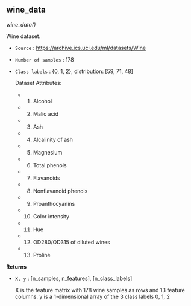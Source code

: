 ## wine_data

*wine_data()*

Wine dataset.


- `Source` : https://archive.ics.uci.edu/ml/datasets/Wine


- `Number of samples` : 178


- `Class labels` : {0, 1, 2}, distribution: [59, 71, 48]


    Dataset Attributes:

    - 1) Alcohol
    - 2) Malic acid
    - 3) Ash
    - 4) Alcalinity of ash
    - 5) Magnesium
    - 6) Total phenols
    - 7) Flavanoids
    - 8) Nonflavanoid phenols
    - 9) Proanthocyanins
    - 10) Color intensity
    - 11) Hue
    - 12) OD280/OD315 of diluted wines
    - 13) Proline

**Returns**

- `X, y` : [n_samples, n_features], [n_class_labels]

    X is the feature matrix with 178 wine samples as rows
    and 13 feature columns.
    y is a 1-dimensional array of the 3 class labels 0, 1, 2

